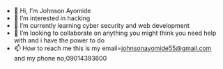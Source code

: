 - 👋 Hi, I’m  Johnson Ayomide
- 👀 I’m interested in hacking 
- 🌱 I’m currently learning cyber security and web development 
- 💞️ I’m looking to collaborate on anything you might think you need help with and i have the power to do
- 📫 How to reach me this is my email=johnsonayomide55@gmail.com and my phone no;09014393600

<!---
Ayojay5/Ayojay5 is a ✨ special ✨ repository because its `README.md` (this file) appears on your GitHub profile.
You can click the Preview link to take a look at your changes.
--->
